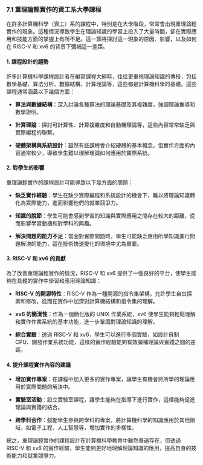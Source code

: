 ### 7.1 重理論輕實作的資工系大學課程

在許多計算機科學（資工）系的課程中，特別是在大學階段，常常會出現重理論輕實作的現象。這種情況導致學生在理論知識的學習上投入了大量時間，卻在實際應用和技能方面的掌握上有所不足。這一節將探討這一現象的原因、影響，以及如何在 RISC-V 和 xv6 的背景下彌補這一差距。

#### 1. 課程設計的趨勢

許多計算機科學課程設計者在編寫課程大綱時，往往更重視理論知識的傳授，包括數學基礎、算法分析、數據結構、計算理論等，這些都是計算機科學的基礎。這些課程通常涵蓋以下幾個方面：

- **算法與數據結構**：深入討論各種算法的理論基礎及其複雜度，強調理論推導和數學證明。

- **計算理論**：探討可計算性、計算複雜度和自動機理論等，這些內容常常缺乏與實際編程的聯繫。

- **硬體架構與系統設計**：雖然有些課程會介紹硬體的基本概念，但實作方面的內容通常較少，導致學生難以理解理論如何應用於實際系統。

#### 2. 對學生的影響

重理論輕實作的課程設計可能導致以下幾方面的問題：

- **缺乏實作經驗**：學生在缺少實際編程和系統設計的機會下，難以將理論知識轉化為實際能力，進而影響他們的就業競爭力。

- **知識的脫節**：學生可能會感到學習的知識與實際應用之間存在較大的距離，從而影響學習動機和對學科的興趣。

- **解決問題的能力不足**：當面對實際問題時，學生可能缺乏應用所學知識進行問題解決的能力，這在技術快速變化的環境中尤為重要。

#### 3. RISC-V 和 xv6 的貢獻

為了改善重理論輕實作的情況，RISC-V 和 xv6 提供了一個良好的平台，使學生能夠在具體的實作中學習和應用理論知識：

- **RISC-V 的開源特性**：RISC-V 作為一種開源的指令集架構，允許學生自由探索和修改，從而在實作中加深對計算機結構和指令集的理解。

- **xv6 的簡潔性**：作為一個簡化版的 UNIX 作業系統，xv6 使學生能夠輕鬆理解和實作作業系統的基本功能，進一步鞏固對理論知識的理解。

- **綜合實驗**：透過 RISC-V 和 xv6，學生可以進行多個實驗，如設計自制 CPU、開發作業系統功能，這樣的實作經驗能夠有效彌補理論與實踐之間的差距。

#### 4. 提升課程實作內容的建議

- **增加實作專案**：在課程中加入更多的實作專案，讓學生有機會將所學的理論應用於實際問題的解決中。

- **實驗室活動**：設立實驗室課程，讓學生能夠在指導下進行實作，這樣能夠促進理論與實踐的結合。

- **跨學科合作**：鼓勵學生參與跨學科的專案，將計算機科學的知識應用於其他領域，如電子工程、人工智慧等，增加實作的多樣性。

總之，重理論輕實作的課程設計在計算機科學教育中雖然普遍存在，但透過 RISC-V 和 xv6 的實作經驗，學生能夠更好地理解理論知識的應用，提高自身的技術能力和就業競爭力。
